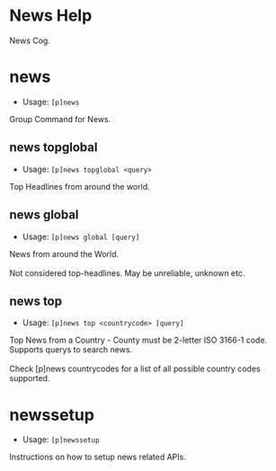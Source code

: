 # News Help

News Cog.

# news
 - Usage: `[p]news `

Group Command for News.

## news topglobal
 - Usage: `[p]news topglobal <query> `

Top Headlines from around the world.

## news global
 - Usage: `[p]news global [query] `

News from around the World.<br/><br/>Not considered top-headlines. May be unreliable, unknown etc.

## news top
 - Usage: `[p]news top <countrycode> [query] `

Top News from a Country - County must be 2-letter ISO 3166-1 code. Supports querys to search news.<br/><br/>Check [p]news countrycodes for a list of all possible country codes supported.

# newssetup
 - Usage: `[p]newssetup `

Instructions on how to setup news related APIs.

